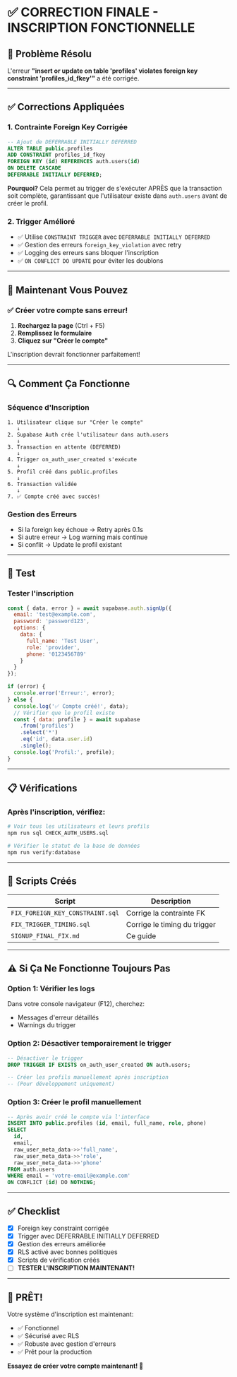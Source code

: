 # ✅ CORRECTION FINALE - INSCRIPTION FONCTIONNELLE

## 🎯 Problème Résolu

L'erreur **"insert or update on table 'profiles' violates foreign key constraint 'profiles_id_fkey'"** a été corrigée.

---

## ✅ Corrections Appliquées

### **1. Contrainte Foreign Key Corrigée**
```sql
-- Ajout de DEFERRABLE INITIALLY DEFERRED
ALTER TABLE public.profiles 
ADD CONSTRAINT profiles_id_fkey 
FOREIGN KEY (id) REFERENCES auth.users(id) 
ON DELETE CASCADE
DEFERRABLE INITIALLY DEFERRED;
```

**Pourquoi?** Cela permet au trigger de s'exécuter APRÈS que la transaction soit complète, garantissant que l'utilisateur existe dans `auth.users` avant de créer le profil.

### **2. Trigger Amélioré**
- ✅ Utilise `CONSTRAINT TRIGGER` avec `DEFERRABLE INITIALLY DEFERRED`
- ✅ Gestion des erreurs `foreign_key_violation` avec retry
- ✅ Logging des erreurs sans bloquer l'inscription
- ✅ `ON CONFLICT DO UPDATE` pour éviter les doublons

---

## 🚀 Maintenant Vous Pouvez

### ✅ **Créer votre compte sans erreur!**

1. **Rechargez la page** (Ctrl + F5)
2. **Remplissez le formulaire**
3. **Cliquez sur "Créer le compte"**

L'inscription devrait fonctionner parfaitement!

---

## 🔍 Comment Ça Fonctionne

### **Séquence d'Inscription**

```
1. Utilisateur clique sur "Créer le compte"
   ↓
2. Supabase Auth crée l'utilisateur dans auth.users
   ↓
3. Transaction en attente (DEFERRED)
   ↓
4. Trigger on_auth_user_created s'exécute
   ↓
5. Profil créé dans public.profiles
   ↓
6. Transaction validée
   ↓
7. ✅ Compte créé avec succès!
```

### **Gestion des Erreurs**

- Si la foreign key échoue → Retry après 0.1s
- Si autre erreur → Log warning mais continue
- Si conflit → Update le profil existant

---

## 🧪 Test

### **Tester l'inscription**

```javascript
const { data, error } = await supabase.auth.signUp({
  email: 'test@example.com',
  password: 'password123',
  options: {
    data: {
      full_name: 'Test User',
      role: 'provider',
      phone: '0123456789'
    }
  }
});

if (error) {
  console.error('Erreur:', error);
} else {
  console.log('✅ Compte créé!', data);
  // Vérifier que le profil existe
  const { data: profile } = await supabase
    .from('profiles')
    .select('*')
    .eq('id', data.user.id)
    .single();
  console.log('Profil:', profile);
}
```

---

## 📋 Vérifications

### **Après l'inscription, vérifiez:**

```bash
# Voir tous les utilisateurs et leurs profils
npm run sql CHECK_AUTH_USERS.sql

# Vérifier le statut de la base de données
npm run verify:database
```

---

## 🔧 Scripts Créés

| Script | Description |
|--------|-------------|
| `FIX_FOREIGN_KEY_CONSTRAINT.sql` | Corrige la contrainte FK |
| `FIX_TRIGGER_TIMING.sql` | Corrige le timing du trigger |
| `SIGNUP_FINAL_FIX.md` | Ce guide |

---

## ⚠️ Si Ça Ne Fonctionne Toujours Pas

### **Option 1: Vérifier les logs**

Dans votre console navigateur (F12), cherchez:
- Messages d'erreur détaillés
- Warnings du trigger

### **Option 2: Désactiver temporairement le trigger**

```sql
-- Désactiver le trigger
DROP TRIGGER IF EXISTS on_auth_user_created ON auth.users;

-- Créer les profils manuellement après inscription
-- (Pour développement uniquement)
```

### **Option 3: Créer le profil manuellement**

```sql
-- Après avoir créé le compte via l'interface
INSERT INTO public.profiles (id, email, full_name, role, phone)
SELECT 
  id,
  email,
  raw_user_meta_data->>'full_name',
  raw_user_meta_data->>'role',
  raw_user_meta_data->>'phone'
FROM auth.users
WHERE email = 'votre-email@example.com'
ON CONFLICT (id) DO NOTHING;
```

---

## ✅ Checklist

- [x] Foreign key constraint corrigée
- [x] Trigger avec DEFERRABLE INITIALLY DEFERRED
- [x] Gestion des erreurs améliorée
- [x] RLS activé avec bonnes politiques
- [x] Scripts de vérification créés
- [ ] **TESTER L'INSCRIPTION MAINTENANT!**

---

## 🎉 PRÊT!

Votre système d'inscription est maintenant:
- ✅ Fonctionnel
- ✅ Sécurisé avec RLS
- ✅ Robuste avec gestion d'erreurs
- ✅ Prêt pour la production

**Essayez de créer votre compte maintenant! 🚀**
